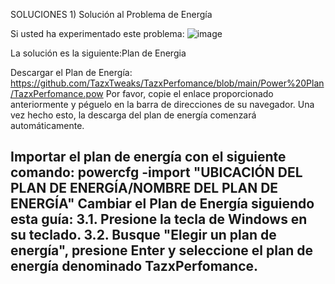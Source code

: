SOLUCIONES
1)
Solución al Problema de Energía

Si usted ha experimentado este problema:
![image](https://github.com/user-attachments/assets/c7263479-ad21-43bf-b212-c64a829eb57b)

La solución es la siguiente:Plan de Energia

Descargar el Plan de Energía: 
https://github.com/TazxTweaks/TazxPerfomance/blob/main/Power%20Plan/TazxPerfomance.pow
Por favor, copie el enlace proporcionado anteriormente y péguelo en la barra de direcciones de su navegador. Una vez hecho esto, la descarga del plan de energía comenzará automáticamente.

Importar el plan de energía con el siguiente comando:
powercfg -import "UBICACIÓN DEL PLAN DE ENERGÍA/NOMBRE DEL PLAN DE ENERGÍA"
Cambiar el Plan de Energía siguiendo esta guía:
3.1. Presione la tecla de Windows en su teclado.
3.2. Busque "Elegir un plan de energía", presione Enter y seleccione el plan de energía denominado TazxPerfomance.
--------------------------------------------------------------------------------------------------------------------------------------------------------------------------------------------------------------------------
